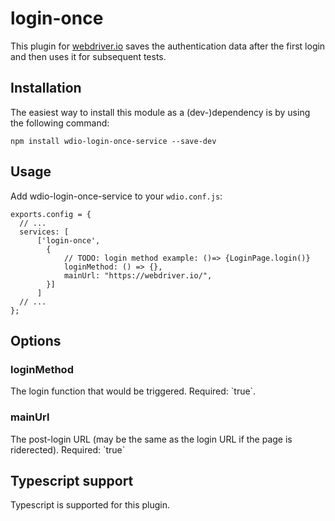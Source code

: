 # login-once

This plugin for [webdriver.io](https://webdriver.io/) saves the authentication data after the first login and then uses it for subsequent tests.

<h2>Installation</h2>
The easiest way to install this module as a (dev-)dependency is by using the following command:

```
npm install wdio-login-once-service --save-dev
```

<h2>Usage</h2>

Add wdio-login-once-service to your `wdio.conf.js`:

```
exports.config = {
  // ...
  services: [
      ['login-once',
        {
            // TODO: login method example: ()=> {LoginPage.login()}
            loginMethod: () => {},
            mainUrl: "https://webdriver.io/",
        }]
      ]
  // ...
};
```

<h2>Options</h2>

<h3>loginMethod</h3>
The login function that would be triggered.
Required: `true`.

<h3>mainUrl</h3>
The post-login URL (may be the same as the login URL if the page is riderected).
Required: `true`

<h2>Typescript support</h2>

Typescript is supported for this plugin.